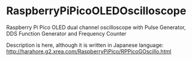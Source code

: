 # RaspberryPiPicoOLEDOscilloscope
Raspberry Pi Pico OLED dual channel oscilloscope with Pulse Generator, DDS Function Generator and Frequency Counter

Description is here, although it is written in Japanese language:
http://harahore.g2.xrea.com/RaspberryPiPico/RPPicoGOscillo.html
